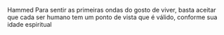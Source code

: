 Hammed
Para sentir as primeiras ondas do gosto de viver, basta aceitar que cada ser humano tem um ponto de vista que é válido, conforme sua idade espiritual

